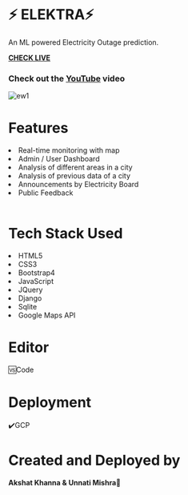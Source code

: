 #  ⚡ ELEKTRA⚡

An ML powered Electricity Outage prediction.
<br>

<b><a href="https://elecktra.uc.r.appspot.com/">CHECK LIVE</a></b>
<br>
<h3>Check out the <a href="#Y">YouTube</a> video</h3>

<img src="https://i.ibb.co/yk5gRVB/ew1.png" alt="ew1" border="0">
<br>

<h1>Features</h1>
<li>Real-time monitoring with map</li>
<li>Admin / User Dashboard</li>
<li>Analysis of different areas in a city</li>
<li>Analysis of previous data of a city</li>
<li>Announcements by Electricity Board</li>
<li>Public Feedback</li>
<br>

<h1>Tech Stack Used</h1>
<li>HTML5</li>
<li>CSS3</li>
<li>Bootstrap4</li>
<li>JavaScript</li>
<li>JQuery</li>
<li>Django</li>
<li>Sqlite</li>
<li>Google Maps API</li>



<h1>Editor</h1>
🆚Code

<h1>Deployment</h1>✔️GCP

<h1>Created and Deployed by</h1>
  <b>Akshat Khanna & Unnati Mishra🙎</b>
  <br><br>


